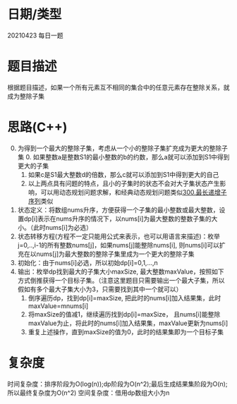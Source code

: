 # 日期/类型
20210423 每日一题
# 题目描述
根据题目描述，如果一个所有元素互不相同的集合中的任意元素存在整除关系，就成为整除子集


# 思路(C++)
0. 为得到一个最大的整除子集，考虑从一个小的整除子集扩充成为更大的整除子集
   0. 如果整数a是整数S1的最小整数的b的约数，那么a就可以添加到S1中得到更大的子集
   1. 如果c是S1最大整数d的倍数，那么c就可以添加到S1中得到更大的自己
   2. 以上两点具有问题的特点，且小的子集时的状态不会对大子集状态产生影响，可以用动态规划问题求解，和经典动态规划问题类似[300.最长递增子序列]()类似
1. 状态定义：将数组nums升序，方便获得一个子集的最小整数或最大整数，设置dp[i]表示在nums升序的情况下，以nums[i]为最大整数的整数子集的大小。（此时nums[i]为必选）
2. 状态转移方程(方程不一定只能用公式来表示，也可以用语言来描述)：枚举j=0,..,i-1的所有整数nums[j]，如果nums[j]能整除nums[i], 则nums[i]可以扩充在以nums[j]为最大整数的整除子集里成为一个更大的整除子集
3. 初始化：由于nums[i]必选，所以初始dp[i]=0,1,...,n
4. 输出：枚举dp找到最大的子集大小maxSize, 最大整数maxValue，按照如下方式倒推获得一个目标子集。（注意这里题目只需要输出一个最大子集，所以假如有多个最大子集大小为3，只需要找到其中一个就可以）
   1. 倒序遍历dp，找到dp[i]=maxSize, 把此时的nums[i]加入结果集，此时maxValue=mnums[i]
   2. 将maxSize的值减1，继续遍历找到dp[i]=maxSize， 且nums[i]能整除maxValue为止，将此时的nums[i]加入结果集，maxValue更新为nums[i]
   3. 重复上述操作，直到maxSize的值为0，此时的结果集即为一个目标子集

# 复杂度

时间复杂度：排序阶段为O(log(n));dp阶段为O(n^2);最后生成结果集阶段为O(n);所以最终复杂度为O(n^2)
空间复杂度：借用dp数组大小为n